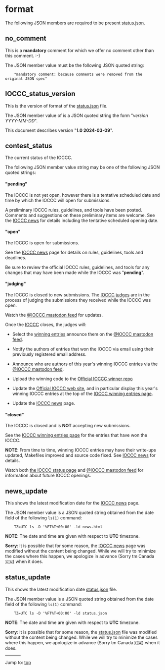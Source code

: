 # format

The following JSON members are required to be present [status.json](status.json).


## no_comment

This is a **mandatory** comment for which we offer no comment other
than this comment.  :-)

The JSON member value must be the following JSON quoted string:

``` <!---json-->
    "mandatory comment: because comments were removed from the original JSON spec"
```


## IOCCC_status_version

This is the version of format of the [status.json](status.json) file.

The JSON member value of is a JSON quoted string the form "_version YYYY-MM-DD_".

This document describes version "**1.0 2024-03-09**".


## contest_status

The current status of the IOCCC.

The following JSON member value string may be one of the following JSON quoted strings:


#### "**pending**"

The IOCCC is not yet open, however there is a tentative scheduled
date and time by which the IOCCC will open for submissions.

A preliminary IOCCC rules, guidelines, and tools have been posted.
Comments and suggestions on these preliminary items are welcome.
See the [IOCCC news](news.html) for details including the tentative
scheduled opening date.


#### "**open**"

The IOCCC is open for submissions.

See the [IOCCC news](news.html) page for details on rules, guidelines, tools and deadlines.

Be sure to review the official IOCCC rules, guidelines, and tools
for any changes that may have been made while the IOCCC was "**pending**".


#### "**judging**"

The IOCCC is closed to new submissions.  The [IOCCC judges](judges.html)
are in the process of judging the submissions they received while
the IOCCC was open.

Watch the [@IOCCC mastodon feed](https://fosstodon.org/@ioccc) for updates.

Once the [IOCCC](index.html) closes, the judges will:

* Select the [winning entries](years.html) announce them on the [@IOCCC
mastodon feed](https://fosstodon.org/@ioccc).

* Notify the authors of entries that won the IOCCC via email using their previously
registered email address.

* Announce who are authors of this year's winning IOCCC entries via the [@IOCCC mastodon
feed](https://fosstodon.org/@ioccc).

* Upload the winning code to the [Official IOCCC winner repo](https://github.com/ioccc-src/winner)

* Update the [Official IOCCC web site](index.html), and in particular
display this year's winning IOCCC entries at the top of the [IOCCC
winning entries page](years.html).

* Update the [IOCCC news](news.html) page.


#### "**closed**"

The IOCCC is closed and is **NOT** accepting new submissions.

See the [IOCCC winning entries page](years.html) for the entries that have won the IOCCC.

**NOTE**: From time to time, winning IOCCC entries may have their write-ups updated,
Makefiles improved and source code fixed.  See [IOCCC news](news.html) for details.

Watch both [the IOCCC status page](status.html) and  [@IOCCC
mastodon feed](https://fosstodon.org/@ioccc) for information about future IOCCC openings.


## news_update

This shows the latest modification date for the [IOCCC news](news.html) page.

The JSON member value is a JSON quoted string obtained from the date field
of the following `ls(1)` command:

``` <!---ls-->
    TZ=UTC ls -D '%FT%T+00:00' -ld news.html
```

**NOTE**: The date and time are given with respect to **UTC** timezone.

**Sorry**: It is possible that for some reason, the [IOCCC news](news.html) page
was modified without the content being changed.  While we will try to minimize
the cases where this happen, we apologize in advance (Sorry tm Canada 🇨🇦) when it does.


## status_update

This shows the latest modification date [status.json](status.json) file.

The JSON member value is a JSON quoted string obtained from the date field
of the following `ls(1)` command:

``` <!---ls-->
    TZ=UTC ls -D '%FT%T+00:00' -ld status.json
```

**NOTE**: The date and time are given with respect to **UTC** timezone.

**Sorry**: It is possible that for some reason, the [status.json](status.json) file
was modified without the content being changed.  While we will try to minimize
the cases where this happen, we apologize in advance (Sorry tm Canada 🇨🇦) when it does.


<hr style="width:10%;text-align:left;margin-left:0">

Jump to: [top](#)


<!--

    Copyright © 1984-2024 by Landon Curt Noll. All Rights Reserved.

    You are free to share and adapt this file under the terms of this license:

	Creative Commons Attribution-ShareAlike 4.0 International (CC BY-SA 4.0)

    For more information, see:

	https://creativecommons.org/licenses/by-sa/4.0/

-->
